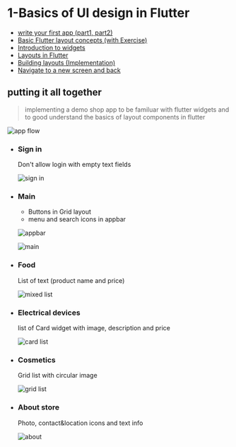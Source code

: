 
# 1-Basics of UI design in Flutter

- [write your first app (part1, part2)](https://flutter.dev/docs/get-started/codelab)
- [Basic Flutter layout concepts (with Exercise)](https://flutter.dev/docs/codelabs/layout-basics)
- [Introduction to widgets](https://flutter.dev/docs/development/ui/widgets-intro)
- [Layouts in Flutter](https://flutter.dev/docs/development/ui/layout)
- [Building layouts (Implementation)](https://flutter.dev/docs/development/ui/layout/tutorial)
- [Navigate to a new screen and back](https://flutter.dev/docs/cookbook/navigation/navigation-basics)

## putting it all together

> implementing a demo shop app to be familuar with flutter widgets
> and to good understand the basics of layout components in flutter

![app flow](./images/app-flow.png)

- ### Sign in
  
    Don't allow login with empty text fields
    
    ![sign in](./images/sign-in.png)

- ### Main

  - Buttons in Grid layout
  - menu and search icons in appbar
  
  ![appbar](https://miro.medium.com/max/638/1*JOIS3OWBqGiPZpFL45ExiQ.png)
  
  ![main](./images/main.jpg)

- ### Food

    List of text  (product name and price)
    
    ![mixed list](./images/mixed-list.png)

- ### Electrical devices

    list of Card widget with image, description and price
    
    ![card list](./images/card-list.gif)

- ### Cosmetics

    Grid list with circular image
    
    ![grid list](./images/grid-list.gif)   

- ### About store
  
    Photo, contact&location icons and text info
    
    ![about](./images/about.jpg)
